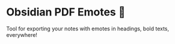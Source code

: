# Obsidian PDF Emotes 🥳

Tool for exporting your notes with emotes in headings, bold texts, everywhere!
